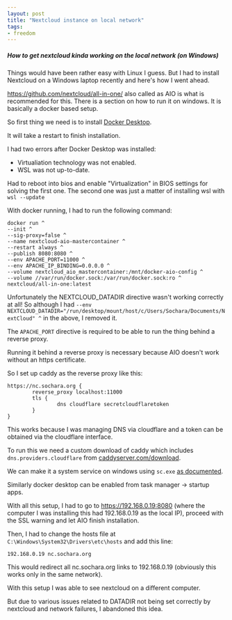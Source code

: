 ```yaml
---
layout: post
title: "Nextcloud instance on local network"
tags:
- freedom
---
```


##### How to get nextcloud kinda working on the local network (on Windows) #####

Things would have been rather easy with Linux I guess. But I had to install Nextcloud on a Windows laptop recently and here's how I went ahead.

https://github.com/nextcloud/all-in-one/ also called as AIO is what is recommended for this. There is a section on how to run it on windows. It is basically a docker based setup. 

So first thing we need is to install [Docker Desktop](https://www.docker.com/products/docker-desktop/).

It will take a restart to finish installation.

I had two errors after Docker Desktop was installed:
* Virtualiation technology was not enabled.
* WSL was not up-to-date.

Had to reboot into bios and enable "Virtualization" in BIOS settings for solving the first one. The second one was just a matter of installing wsl with `wsl --update`

With docker running, I had to run the following command:

```batch
docker run ^
--init ^
--sig-proxy=false ^
--name nextcloud-aio-mastercontainer ^
--restart always ^
--publish 8080:8080 ^
--env APACHE_PORT=11000 ^
--env APACHE_IP_BINDING=0.0.0.0 ^
--volume nextcloud_aio_mastercontainer:/mnt/docker-aio-config ^
--volume //var/run/docker.sock:/var/run/docker.sock:ro ^
nextcloud/all-in-one:latest
```

Unfortunately the NEXTCLOUD_DATADIR directive wasn't working correctly at all! So although I had `--env NEXTCLOUD_DATADIR="/run/desktop/mount/host/c/Users/Sochara/Documents/NextCloud" ^` in the above, I removed it.

The `APACHE_PORT` directive is required to be able to run the thing behind a reverse proxy.

Running it behind a reverse proxy is necessary because AIO doesn't work without an https certificate.

So I set up caddy as the reverse proxy like this:

```
https://nc.sochara.org {
        reverse_proxy localhost:11000
        tls {
                dns cloudflare secretcloudflaretoken
        }
}
```

This works because I was managing DNS via cloudflare and a token can be obtained via the cloudflare interface.

To run this we need a custom download of caddy which includes `dns.providers.cloudflare` from [caddyserver.com/download](https://caddyserver.com/download).

We can make it a system service on windows using `sc.exe` [as documented](https://caddyserver.com/docs/running#windows-service).

Similarly docker desktop can be enabled from task manager -> startup apps.

With all this setup, I had to go to https://192.168.0.19:8080 (where the computer I was installing this had 192.168.0.19 as the local IP), proceed with the SSL warning and let AIO finish installation.

Then, I had to change the hosts file at `C:\Windows\System32\Drivers\etc\hosts` and add this line:

```
192.168.0.19 nc.sochara.org
```

This would redirect all nc.sochara.org links to 192.168.0.19 (obviously this works only in the same network).


With this setup I was able to see nextcloud on a different computer.

But due to various issues related to DATADIR not being set correctly by nextcloud and network failures, I abandoned this idea.
